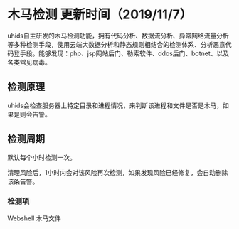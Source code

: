

# 木马检测 更新时间（2019/11/7）

uhids自主研发的木马检测功能，拥有代码分析、数据流分析、异常网络流量分析等多种检测手段，使用云端大数据分析和静态规则相结合的检测体系、分析恶意代码登手段。能够发现：php、jsp网站后门、勒索软件、ddos后门、botnet、以及各类常见病毒。

## 检测原理

uhids会检查服务器上特定目录和进程情况，来判断该进程和文件是否是木马，如果是则会告警。

## 检测周期

默认每个小时检测一次。

清理风险后，1小时内会对该风险再次检测，如果发现风险已经修复，会自动删除该条告警。

### 检测项

Webshell 木马文件
